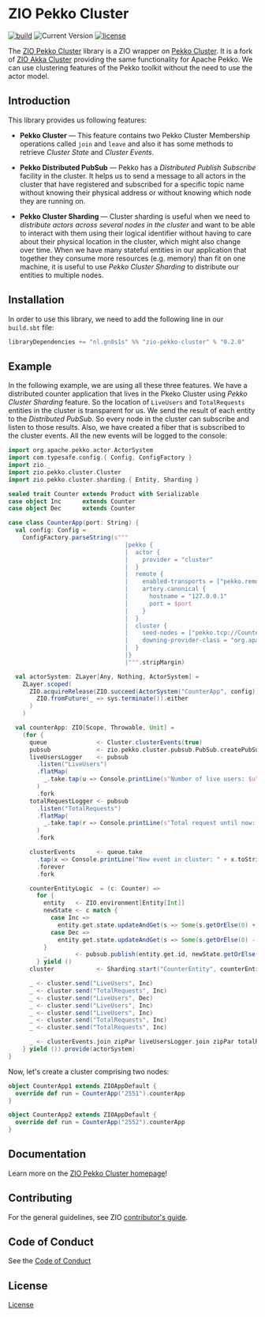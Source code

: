 [//]: # (This file was autogenerated using `zio-sbt-website` plugin via `sbt generateReadme` command.)
[//]: # (So please do not edit it manually. Instead, change "docs/index.md" file or sbt setting keys)
[//]: # (e.g. "readmeDocumentation" and "readmeSupport".)

# ZIO Pekko Cluster

[![build](https://github.com/Philippus/zio-pekko-cluster/workflows/build/badge.svg)](https://github.com/Philippus/zio-pekko-cluster/actions/workflows/scala.yml?query=workflow%3Abuild+branch%3Aseries2.x)
![Current Version](https://img.shields.io/badge/version-0.2.0-brightgreen.svg?style=flat "0.2.0")
[![license](https://img.shields.io/badge/license-Apache%202.0-blue.svg?style=flat "Apache 2.0")](LICENSE)

The [ZIO Pekko Cluster](https://github.com/philippus/zio-pekko-cluster) library is a ZIO wrapper on [Pekko Cluster](https://pekko.apache.org/docs/pekko/current/index-cluster.html). It is a fork of [ZIO Akka Cluster](https://github.com/zio/zio-akka-cluster) providing the same functionality for Apache Pekko. We can use clustering features of the Pekko toolkit without the need to use the actor model.

## Introduction

This library provides us following features:

- **Pekko Cluster** — This feature contains two Pekko Cluster Membership operations called `join` and `leave` and also it has some methods to retrieve _Cluster State_ and _Cluster Events_.

- **Pekko Distributed PubSub** — Pekko has a _Distributed Publish Subscribe_ facility in the cluster. It helps us to send a message to all actors in the cluster that have registered and subscribed for a specific topic name without knowing their physical address or without knowing which node they are running on.

- **Pekko Cluster Sharding** — Cluster sharding is useful when we need to _distribute actors across several nodes in the cluster_ and want to be able to interact with them using their logical identifier without having to care about their physical location in the cluster, which might also change over time. When we have many stateful entities in our application that together they consume more resources (e.g. memory) than fit on one machine, it is useful to use _Pekko Cluster Sharding_ to distribute our entities to multiple nodes.

## Installation

In order to use this library, we need to add the following line in our `build.sbt` file:

```scala
libraryDependencies += "nl.gn0s1s" %% "zio-pekko-cluster" % "0.2.0"
```

## Example

In the following example, we are using all these three features. We have a distributed counter application that lives in the Pkeko Cluster using _Pekko Cluster Sharding_ feature. So the location of `LiveUsers` and `TotalRequests` entities in the cluster is transparent for us. We send the result of each entity to the _Distributed PubSub_. So every node in the cluster can subscribe and listen to those results. Also, we have created a fiber that is subscribed to the cluster events. All the new events will be logged to the console:

```scala
import org.apache.pekko.actor.ActorSystem
import com.typesafe.config.{ Config, ConfigFactory }
import zio._
import zio.pekko.cluster.Cluster
import zio.pekko.cluster.sharding.{ Entity, Sharding }

sealed trait Counter extends Product with Serializable
case object Inc      extends Counter
case object Dec      extends Counter

case class CounterApp(port: String) {
  val config: Config =
    ConfigFactory.parseString(s"""
                                 |pekko {
                                 |  actor {
                                 |    provider = "cluster"
                                 |  }
                                 |  remote {
                                 |    enabled-transports = ["pekko.remote.artery.canonical"]
                                 |    artery.canonical {
                                 |      hostname = "127.0.0.1"
                                 |      port = $port
                                 |    }
                                 |  }
                                 |  cluster {
                                 |    seed-nodes = ["pekko.tcp://CounterApp@127.0.0.1:$port"]
                                 |    downing-provider-class = "org.apache.pekko.cluster.sbr.SplitBrainResolverProvider"
                                 |  }
                                 |}
                                 |""".stripMargin)

  val actorSystem: ZLayer[Any, Nothing, ActorSystem] =
    ZLayer.scoped(
      ZIO.acquireRelease(ZIO.succeed(ActorSystem("CounterApp", config)))(sys =>
        ZIO.fromFuture(_ => sys.terminate()).either
      )
    )

  val counterApp: ZIO[Scope, Throwable, Unit] =
    (for {
      queue              <- Cluster.clusterEvents(true)
      pubsub             <- zio.pekko.cluster.pubsub.PubSub.createPubSub[Int]
      liveUsersLogger    <- pubsub
        .listen("LiveUsers")
        .flatMap(
          _.take.tap(u => Console.printLine(s"Number of live users: $u")).forever
        )
        .fork
      totalRequestLogger <- pubsub
        .listen("TotalRequests")
        .flatMap(
          _.take.tap(r => Console.printLine(s"Total request until now: $r")).forever
        )
        .fork

      clusterEvents      <- queue.take
        .tap(x => Console.printLine("New event in cluster: " + x.toString))
        .forever
        .fork

      counterEntityLogic  = (c: Counter) =>
        for {
          entity   <- ZIO.environment[Entity[Int]]
          newState <- c match {
            case Inc =>
              entity.get.state.updateAndGet(s => Some(s.getOrElse(0) + 1))
            case Dec =>
              entity.get.state.updateAndGet(s => Some(s.getOrElse(0) - 1))
          }
          _        <- pubsub.publish(entity.get.id, newState.getOrElse(0)).orDie
        } yield ()
      cluster            <- Sharding.start("CounterEntity", counterEntityLogic)

      _ <- cluster.send("LiveUsers", Inc)
      _ <- cluster.send("TotalRequests", Inc)
      _ <- cluster.send("LiveUsers", Dec)
      _ <- cluster.send("LiveUsers", Inc)
      _ <- cluster.send("LiveUsers", Inc)
      _ <- cluster.send("TotalRequests", Inc)
      _ <- cluster.send("TotalRequests", Inc)

      _ <- clusterEvents.join zipPar liveUsersLogger.join zipPar totalRequestLogger.join
    } yield ()).provide(actorSystem)
}
```

Now, let's create a cluster comprising two nodes:

```scala
object CounterApp1 extends ZIOAppDefault {
  override def run = CounterApp("2551").counterApp
}

object CounterApp2 extends ZIOAppDefault {
  override def run = CounterApp("2552").counterApp
}
```

## Documentation

Learn more on the [ZIO Pekko Cluster homepage](https://github.com/philippus/zio-pekko-cluster)!

## Contributing

For the general guidelines, see ZIO [contributor's guide](https://zio.dev/about/contributing).

## Code of Conduct

See the [Code of Conduct](https://zio.dev/about/code-of-conduct)

## License

[License](LICENSE)
